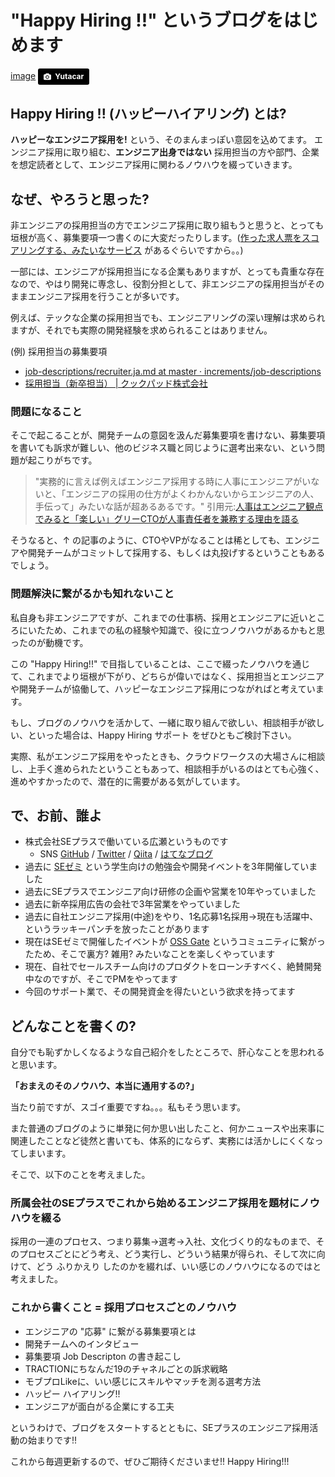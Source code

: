 # "Happy Hiring !!" というブログをはじめます
[image](images/yutacar-28290.jpg)
<a style="background-color:black;color:white;text-decoration:none;padding:4px 6px;font-family:-apple-system, BlinkMacSystemFont, &quot;San Francisco&quot;, &quot;Helvetica Neue&quot;, Helvetica, Ubuntu, Roboto, Noto, &quot;Segoe UI&quot;, Arial, sans-serif;font-size:12px;font-weight:bold;line-height:1.2;display:inline-block;border-radius:3px;" href="http://unsplash.com/@yutacar?utm_medium=referral&amp;utm_campaign=photographer-credit&amp;utm_content=creditBadge" target="_blank" rel="noopener noreferrer" title="Download free do whatever you want high-resolution photos from Yutacar"><span style="display:inline-block;padding:2px 3px;"><svg xmlns="http://www.w3.org/2000/svg" style="height:12px;width:auto;position:relative;vertical-align:middle;top:-1px;fill:white;" viewBox="0 0 32 32"><title></title><path d="M20.8 18.1c0 2.7-2.2 4.8-4.8 4.8s-4.8-2.1-4.8-4.8c0-2.7 2.2-4.8 4.8-4.8 2.7.1 4.8 2.2 4.8 4.8zm11.2-7.4v14.9c0 2.3-1.9 4.3-4.3 4.3h-23.4c-2.4 0-4.3-1.9-4.3-4.3v-15c0-2.3 1.9-4.3 4.3-4.3h3.7l.8-2.3c.4-1.1 1.7-2 2.9-2h8.6c1.2 0 2.5.9 2.9 2l.8 2.4h3.7c2.4 0 4.3 1.9 4.3 4.3zm-8.6 7.5c0-4.1-3.3-7.5-7.5-7.5-4.1 0-7.5 3.4-7.5 7.5s3.3 7.5 7.5 7.5c4.2-.1 7.5-3.4 7.5-7.5z"></path></svg></span><span style="display:inline-block;padding:2px 3px;">Yutacar</span></a>

## Happy Hiring !! (ハッピーハイアリング) とは?
**ハッピーなエンジニア採用を!** という、そのまんまっぽい意図を込めてます。
エンジニア採用に取り組む、**エンジニア出身ではない** 採用担当の方や部門、企業を想定読者として、エンジニア採用に関わるノウハウを綴っていきます。

## なぜ、やろうと思った?
非エンジニアの採用担当の方でエンジニア採用に取り組もうと思うと、とっても垣根が高く、募集要項一つ書くのに大変だったりします。([作った求人票をスコアリングする、みたいなサービス](https://findy.us/) があるぐらいですから。。)

一部には、エンジニアが採用担当になる企業もありますが、とっても貴重な存在なので、やはり開発に専念し、役割分担として、非エンジニアの採用担当がそのままエンジニア採用を行うことが多いです。

例えば、テックな企業の採用担当でも、エンジニアリングの深い理解は求められますが、それでも実際の開発経験を求められることはありません。

(例) 採用担当の募集要項

* [job-descriptions/recruiter.ja.md at master · increments/job-descriptions](https://github.com/increments/job-descriptions/blob/master/recruiter.ja.md)
* [採用担当（新卒担当） |    クックパッド株式会社](https://info.cookpad.com/careers/jobs/careers/recruiter-newgrads)

### 問題になること
そこで起こることが、開発チームの意図を汲んだ募集要項を書けない、募集要項を書いても訴求が難しい、他のビジネス職と同じように選考出来ない、という問題が起こりがちです。

> "実務的に言えば例えばエンジニア採用する時に人事にエンジニアがいないと、「エンジニアの採用の仕方がよくわかんないからエンジニアの人、手伝って」みたいな話が超あるあるです。"
> 引用元:[人事はエンジニア観点でみると「楽しい」グリーCTOが人事責任者を兼務する理由を語る](http://logmi.jp/196987)

そうなると、↑ の記事のように、CTOやVPがなることは稀としても、エンジニアや開発チームがコミットして採用する、もしくは丸投げするということもあるでしょう。

### 問題解決に繋がるかも知れないこと
私自身も非エンジニアですが、これまでの仕事柄、採用とエンジニアに近いところにいたため、これまでの私の経験や知識で、役に立つノウハウがあるかもと思ったのが動機です。

この "Happy Hiring!!" で目指していることは、ここで綴ったノウハウを通じて、これまでより垣根が下がり、どちらが偉いではなく、採用担当とエンジニアや開発チームが協働して、ハッピーなエンジニア採用につながればと考えています。

もし、ブログのノウハウを活かして、一緒に取り組んで欲しい、相談相手が欲しい、といった場合は、Happy Hiring サポート をぜひともご検討下さい。

実際、私がエンジニア採用をやったときも、クラウドワークスの大場さんに相談し、上手く進められたということもあって、相談相手がいるのはとても心強く、進めやすかったので、潜在的に需要がある気がしています。

## で、お前、誰よ
* 株式会社SEプラスで働いている広瀬というものです
  * SNS [GitHub](https://github.com/sezemiadmin) / [Twitter](https://twitter.com/toshiyahirose) / [Qiita](http://qiita.com/sezemi_seplus) / [はてなブログ](http://sezemi.hatenablog.com)
* 過去に [SEゼミ](https://www.seplus.jp/sezemi/) という学生向けの勉強会や開発イベントを3年開催していました
* 過去にSEプラスでエンジニア向け研修の企画や営業を10年やっていました
* 過去に新卒採用広告の会社で3年営業をやっていました
* 過去に自社エンジニア採用(中途)をやり、1名応募1名採用->現在も活躍中、というラッキーパンチを放ったことがあります
* 現在はSEゼミで開催したイベントが [OSS Gate](http://oss-gate.github.io/) というコミュニティに繋がったため、そこで裏方? 雑用? みたいなことを楽しくやっています
* 現在、自社でセールスチーム向けのプロダクトをローンチすべく、絶賛開発中なのですが、そこでPMをやってます
* 今回のサポート業で、その開発資金を得たいという欲求を持ってます

## どんなことを書くの?
自分でも恥ずかしくなるような自己紹介をしたところで、肝心なことを思われると思います。

 **「おまえのそのノウハウ、本当に通用するの?」**

当たり前ですが、スゴイ重要ですね。。。私もそう思います。

また普通のブログのように単発に何か思い出したこと、何かニュースや出来事に関連したことなど徒然と書いても、体系的にならず、実務には活かしにくくなってしまいます。

そこで、以下のことを考えました。

### 所属会社のSEプラスでこれから始めるエンジニア採用を題材にノウハウを綴る
採用の一連のプロセス、つまり募集->選考->入社、文化づくり的なものまで、そのプロセスごとにどう考え、どう実行し、どういう結果が得られ、そして次に向けて、どう ふりかえり したのかを綴れば、いい感じのノウハウになるのではと考えました。

### これから書くこと = 採用プロセスごとのノウハウ
* エンジニアの "応募" に繋がる募集要項とは
* 開発チームへのインタビュー
* 募集要項 Job Descripton の書き起こし
* TRACTIONにちなんだ19のチャネルごとの訴求戦略
* モブプロLikeに、いい感じにスキルやマッチを測る選考方法
* ハッピー ハイアリング!!
* エンジニアが面白がる企業にする工夫

というわけで、ブログをスタートするとともに、SEプラスのエンジニア採用活動の始まりです!!

これから毎週更新するので、ぜひご期待くださいませ!!
Happy Hiring!!!
